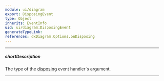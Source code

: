 ```yaml
---
module: ui/diagram
export: DisposingEvent
type: Object
inherits: EventInfo
uid: ui/diagram:DisposingEvent
generateTypeLink: 
references: dxDiagram.Options.onDisposing
---
```

---
##### shortDescription
The type of the [disposing]({basewidgetpath}/Events/#disposing) event handler's argument.

---
<!-- Description goes here -->